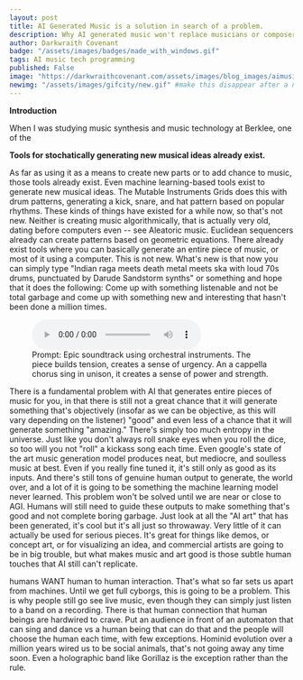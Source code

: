 ```yaml
---
layout: post
title: AI Generated Music is a solution in search of a problem.
description: Why AI generated music won't replace musicians or composers.
author: Darkwraith Covenant
badge: "/assets/images/badges/made_with_windows.gif"
tags: AI music tech programming
published: False
image: "https://darkwraithcovenant.com/assets/images/blog_images/aimusic.jpg"
newimg: "/assets/images/gifcity/new.gif" #make this disappear after a number of days with conditionals  
---
```

**Introduction**

When I was studying music synthesis and music technology at Berklee, one of the 

**Tools for stochatically generating new musical ideas already exist.**

As far as using it as a means to create new parts or to add chance to music, those tools already exist. Even machine learning-based tools exist to generate new musical ideas. The Mutable Instruments Grids does this with drum patterns, generating a kick, snare, and hat pattern based on popular rhythms. These kinds of things have existed for a while now, so that's not new. Neither is creating music algorithmically, that is actually very old, dating before computers even -- see Aleatoric music. Euclidean sequencers already can create patterns based on geometric equations.
There already exist tools where you can basically generate an entire piece of music, or most of it using a computer. This is not new.
What's new is that now you can simply type "Indian raga meets death metal meets ska with loud 70s drums, punctuated by Darude Sandstorm synths" or something and hope that it does the following: Come up with something listenable and not be total garbage and come up with something new and interesting that hasn't been done a million times.

<figure><audio controls="" controlslist="nodownload" class="px-1"> <source src="https://google-research.github.io/seanet/musiclm/examples/audio_samples/rich-descriptions/epic/audio.wav" type="audio/wav">Your browser does not support the audio element.</audio>
<figcaption>Prompt: Epic soundtrack using orchestral instruments. The piece builds tension, creates a sense of urgency. An a cappella chorus sing in unison, it creates a sense of power and strength.</figcaption></figure>

There is a fundamental problem with AI that generates entire pieces of music for you, in that there is still not a great chance that it will generate something that's objectively (insofar as we can be objective, as this will vary depending on the listener) "good" and even less of a chance that it will generate something "amazing." There's simply too much entropy in the universe.
Just like you don't always roll snake eyes when you roll the dice, so too will you not "roll" a kickass song each time. Even google's state of the art music generation model produces neat, but mediocre, and soulless music at best.
Even if you really fine tuned it, it's still only as good as its inputs. And there's still tons of genuine human output to generate, the world over, and a lot of it is going to be something the machine learning model never learned. This problem won't be solved until we are near or close to AGI.
Humans will still need to guide these outputs to make something that's good and not complete boring garbage. Just look at all the "AI art" that has been generated, it's cool but it's all just so throwaway. Very little of it can actually be used for serious pieces. It's great for things like demos, or concept art, or for visualizing an idea, and commercial artists are going to be in big trouble, but what makes music and art good is those subtle human touches that AI still can't replicate. 

<!-- excerpt-end -->

humans WANT human to human interaction. That's what so far sets us apart from machines. Until we get full cyborgs, this is going to be a problem. This is why people still go see live music, even though they can simply just listen to a band on a recording. There is that human connection that human beings are hardwired to crave.
Put an audience in front of an automaton that can sing and dance vs a human being that can do that and the people will choose the human each time, with few exceptions. Hominid evolution over a million years wired us to be social animals, that's not going away any time soon. Even a holographic band like Gorillaz is the exception rather than the rule.
